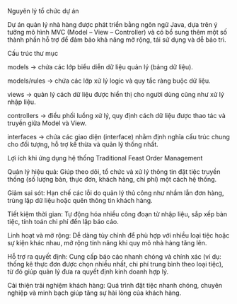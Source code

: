 Nguyên lý tổ chức dự án

Dự án quản lý nhà hàng được phát triển bằng ngôn ngữ Java, dựa trên ý tưởng mô hình MVC (Model – View – Controller) và có bổ sung thêm một số thành phần hỗ trợ để đảm bảo khả năng mở rộng, tái sử dụng và dễ bảo trì.

Cấu trúc thư mục

models → chứa các lớp biểu diễn dữ liệu quản lý (bảng dữ liệu).

models/rules → chứa các lớp xử lý logic và quy tắc ràng buộc dữ liệu.

views → quản lý cách dữ liệu được hiển thị cho người dùng cũng như xử lý nhập liệu.

controllers → điều phối luồng xử lý, quy định cách dữ liệu được thao tác và truyền giữa Model và View.

interfaces → chứa các giao diện (interface) nhằm định nghĩa cấu trúc chung cho đối tượng, hỗ trợ kế thừa và quản lý thống nhất.

Lợi ích khi ứng dụng hệ thống Traditional Feast Order Management

Quản lý hiệu quả: Giúp theo dõi, tổ chức và xử lý thông tin đặt tiệc truyền thống (số lượng bàn, thực đơn, khách hàng, chi phí) một cách hệ thống.

Giảm sai sót: Hạn chế các lỗi do quản lý thủ công như nhầm lẫn đơn hàng, trùng lặp dữ liệu hoặc quên thông tin khách hàng.

Tiết kiệm thời gian: Tự động hóa nhiều công đoạn từ nhập liệu, sắp xếp bàn tiệc, tính toán chi phí đến lập báo cáo.

Linh hoạt và mở rộng: Dễ dàng tùy chỉnh để phù hợp với nhiều loại tiệc hoặc sự kiện khác nhau, mở rộng tính năng khi quy mô nhà hàng tăng lên.

Hỗ trợ ra quyết định: Cung cấp báo cáo nhanh chóng và chính xác (ví dụ: thống kê thực đơn được chọn nhiều nhất, chi phí trung bình theo loại tiệc), từ đó giúp quản lý đưa ra quyết định kinh doanh hợp lý.

Cải thiện trải nghiệm khách hàng: Quá trình đặt tiệc nhanh chóng, chuyên nghiệp và minh bạch giúp tăng sự hài lòng của khách hàng.
